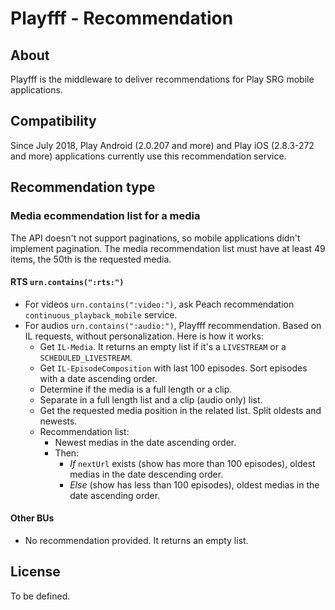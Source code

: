 Playfff - Recommendation
=============

## About

Playfff is the middleware to deliver recommendations for Play SRG mobile applications.

## Compatibility

Since July 2018, Play Android (2.0.207 and more) and Play iOS (2.8.3-272 and more) applications currently use this recommendation service.

## Recommendation type

### Media ecommendation list for a media

The API doesn't not support paginations, so mobile applications didn't implement pagination. The media recommendation list must have at least 49 items, the 50th is the requested media.

#### RTS `urn.contains(":rts:")`

- For videos `urn.contains(":video:")`, ask Peach recommendation `continuous_playback_mobile` service.
- For audios `urn.contains(":audio:")`, Playfff recommendation. Based on IL requests, without personalization. Here is how it works:
	- Get `IL-Media`. It returns an empty list if it's a `LIVESTREAM` or a `SCHEDULED_LIVESTREAM`.
	- Get `IL-EpisodeComposition` with last 100 episodes. Sort episodes with a date ascending order.
	- Determine if the media is a full length or a clip.
	- Separate in a full length list and a clip (audio only) list.
	- Get the requested media position in the related list. Split oldests and newests.
	- Recommendation list:
		- Newest medias in the date ascending order.
		- Then:
			- *If* `nextUrl` exists (show has more than 100 episodes), oldest medias in the date descending order.
			- *Else* (show has less than 100 episodes), oldest medias in the date ascending order.

#### Other BUs

- No recommendation provided. It returns an empty list.
 
## License

To be defined.
